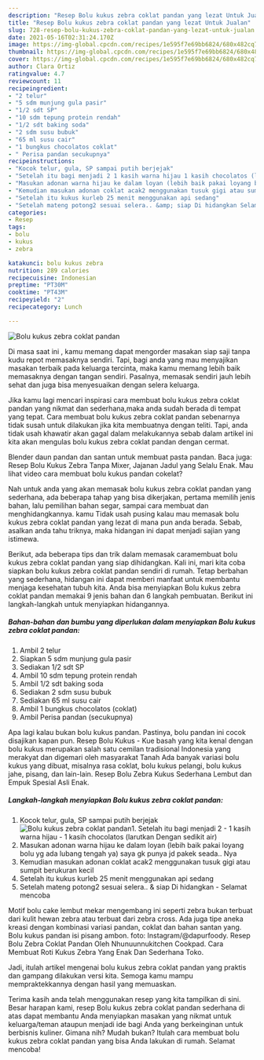 ```yaml
---
description: "Resep Bolu kukus zebra coklat pandan yang lezat Untuk Jualan"
title: "Resep Bolu kukus zebra coklat pandan yang lezat Untuk Jualan"
slug: 728-resep-bolu-kukus-zebra-coklat-pandan-yang-lezat-untuk-jualan
date: 2021-05-16T02:31:24.170Z
image: https://img-global.cpcdn.com/recipes/1e595f7e69bb6824/680x482cq70/bolu-kukus-zebra-coklat-pandan-foto-resep-utama.jpg
thumbnail: https://img-global.cpcdn.com/recipes/1e595f7e69bb6824/680x482cq70/bolu-kukus-zebra-coklat-pandan-foto-resep-utama.jpg
cover: https://img-global.cpcdn.com/recipes/1e595f7e69bb6824/680x482cq70/bolu-kukus-zebra-coklat-pandan-foto-resep-utama.jpg
author: Clara Ortiz
ratingvalue: 4.7
reviewcount: 11
recipeingredient:
- "2 telur"
- "5 sdm munjung gula pasir"
- "1/2 sdt SP"
- "10 sdm tepung protein rendah"
- "1/2 sdt baking soda"
- "2 sdm susu bubuk"
- "65 ml susu cair"
- "1 bungkus chocolatos coklat"
- " Perisa pandan secukupnya"
recipeinstructions:
- "Kocok telur, gula, SP sampai putih berjejak"
- "Setelah itu bagi menjadi 2 1 kasih warna hijau 1 kasih chocolatos (larutkan Dengan sedikit air)"
- "Masukan adonan warna hijau ke dalam loyan (lebih baik pakai loyang bolu yg ada lubang tengah ya) saya gk punya jd pakek seada.. Nya"
- "Kemudian masukan adonan coklat acak2 menggunakan tusuk gigi atau sumpit berukuran kecil"
- "Setelah itu kukus kurleb 25 menit menggunakan api sedang"
- "Setelah mateng potong2 sesuai selera.. &amp; siap Di hidangkan Selamat mencoba"
categories:
- Resep
tags:
- bolu
- kukus
- zebra

katakunci: bolu kukus zebra 
nutrition: 289 calories
recipecuisine: Indonesian
preptime: "PT30M"
cooktime: "PT43M"
recipeyield: "2"
recipecategory: Lunch

---
```



![Bolu kukus zebra coklat pandan](https://img-global.cpcdn.com/recipes/1e595f7e69bb6824/680x482cq70/bolu-kukus-zebra-coklat-pandan-foto-resep-utama.jpg)

Di masa  saat ini , kamu memang dapat mengorder masakan siap saji tanpa kudu repot memasaknya sendiri. Tapi, bagi anda yang mau menyajikan masakan terbaik pada keluarga tercinta, maka kamu memang lebih baik memasaknya dengan tangan sendiri. Pasalnya, memasak sendiri jauh lebih sehat dan juga bisa menyesuaikan dengan selera keluarga.

Jika kamu lagi mencari inspirasi cara membuat bolu kukus zebra coklat pandan yang nikmat dan sederhana,maka anda sudah berada di tempat yang tepat. Cara membuat bolu kukus zebra coklat pandan  sebenarnya tidak susah untuk dilakukan jika kita membuatnya dengan teliti. Tapi, anda tidak usah khawatir akan gagal dalam melakukannya 
sebab dalam artikel ini kita akan mengulas bolu kukus zebra coklat pandan dengan cermat.  

Blender daun pandan dan santan untuk membuat pasta pandan. Baca juga: Resep Bolu Kukus Zebra Tanpa Mixer, Jajanan Jadul yang Selalu Enak. Mau lihat video cara membuat bolu kukus pandan cokelat?

Nah untuk anda yang akan memasak bolu kukus zebra coklat pandan yang sederhana, ada beberapa tahap yang bisa dikerjakan, pertama memilih jenis bahan, lalu pemilihan bahan segar, sampai cara membuat dan menghidangkannya. kamu Tidak usah pusing kalau mau memasak bolu kukus zebra coklat pandan yang lezat di mana pun anda berada. Sebab, asalkan anda  tahu triknya, maka hidangan ini dapat menjadi sajian yang istimewa.

Berikut, ada beberapa tips dan trik dalam memasak caramembuat bolu kukus zebra coklat pandan yang siap dihidangkan. Kali ini, mari kita coba siapkan bolu kukus zebra coklat pandan sendiri di rumah. Tetap berbahan yang sederhana, hidangan ini dapat memberi manfaat untuk membantu menjaga kesehatan tubuh kita. Anda bisa menyiapkan Bolu kukus zebra coklat pandan memakai 9 jenis bahan dan 6 langkah pembuatan. Berikut ini langkah-langkah untuk menyiapkan hidangannya.

<!--inarticleads1-->

##### Bahan-bahan dan bumbu yang diperlukan dalam menyiapkan Bolu kukus zebra coklat pandan:

1. Ambil 2 telur
1. Siapkan 5 sdm munjung gula pasir
1. Sediakan 1/2 sdt SP
1. Ambil 10 sdm tepung protein rendah
1. Ambil 1/2 sdt baking soda
1. Sediakan 2 sdm susu bubuk
1. Sediakan 65 ml susu cair
1. Ambil 1 bungkus chocolatos (coklat)
1. Ambil  Perisa pandan (secukupnya)


Apa lagi kalau bukan bolu kukus pandan. Pastinya, bolu pandan ini cocok disajikan kapan pun. Resep Bolu Kukus - Kue basah yang kita kenal dengan bolu kukus merupakan salah satu cemilan tradisional Indonesia yang merakyat dan digemari oleh masyarakat Tanah Ada banyak variasi bolu kukus yang dibuat, misalnya rasa coklat, bolu kukus pelangi, bolu kukus jahe, pisang, dan lain-lain. Resep Bolu Zebra Kukus Sederhana Lembut dan Empuk Spesial Asli Enak. 

<!--inarticleads2-->

##### Langkah-langkah menyiapkan Bolu kukus zebra coklat pandan:

1. Kocok telur, gula, SP sampai putih berjejak
<img src="https://img-global.cpcdn.com/steps/523ebe7988c8f2de/160x128cq70/bolu-kukus-zebra-coklat-pandan-langkah-memasak-1-foto.jpg" alt="Bolu kukus zebra coklat pandan">1. Setelah itu bagi menjadi 2 - 1 kasih warna hijau - 1 kasih chocolatos (larutkan Dengan sedikit air)
1. Masukan adonan warna hijau ke dalam loyan (lebih baik pakai loyang bolu yg ada lubang tengah ya) saya gk punya jd pakek seada.. Nya
1. Kemudian masukan adonan coklat acak2 menggunakan tusuk gigi atau sumpit berukuran kecil
1. Setelah itu kukus kurleb 25 menit menggunakan api sedang
1. Setelah mateng potong2 sesuai selera.. &amp; siap Di hidangkan - Selamat mencoba


Motif bolu cake lembut mekar mengembang ini seperti zebra bukan terbuat dari kulit hewan zebra atau terbuat dari zebra cross. Ada juga tipe aneka kreasi dengan kombinasi variasi pandan, coklat dan bahan santan yang. Bolu kukus pandan isi pisang ambon. foto: Instagram/@dapurfoody. Resep Bolu Zebra Coklat Pandan Oleh Nhunuunnukitchen Cookpad. Cara Membuat Roti Kukus Zebra Yang Enak Dan Sederhana Toko. 

Jadi, itulah artikel mengenai  bolu kukus zebra coklat pandan  yang praktis dan gampang dilakukan versi kita. Semoga kamu mampu mempraktekkannya dengan hasil yang memuaskan. 

Terima kasih anda telah menggunakan resep yang kita tampilkan di sini. Besar harapan kami, resep  Bolu kukus zebra coklat pandan sederhana di atas dapat membantu Anda menyiapkan masakan yang nikmat untuk keluarga/teman ataupun menjadi ide bagi Anda yang berkeinginan untuk berbisnis kuliner. Gimana nih? Mudah bukan? Itulah cara membuat bolu kukus zebra coklat pandan yang bisa Anda lakukan di rumah. Selamat mencoba!

